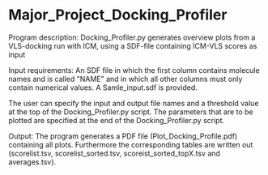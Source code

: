 # Major_Project_Docking_Profiler
Program description: Docking_Profiler.py generates overview plots from a VLS-docking run with ICM, using a SDF-file containing ICM-VLS scores as input

Input requirements: An SDF file in which the first column contains molecule names and is called "NAME" and in which all other columns must only contain numerical values. A Samle_input.sdf is provided.

The user can specify the input and output file names and a threshold value at the top of the Docking_Profiler.py script.
The parameters that are to be plotted are specified at the end of the Docking_Profiler.py script.

Output: The program generates a PDF file (Plot_Docking_Profile.pdf) containing all plots. Furthermore the corresponding tables are written out (scorelist.tsv, scorelist_sorted.tsv, scoreist_sorted_topX.tsv and averages.tsv).
